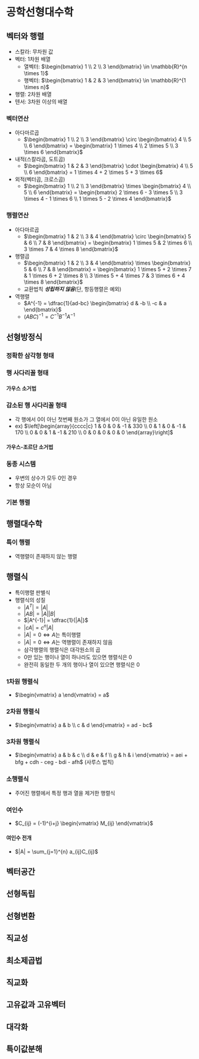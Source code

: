 # 공학선형대수학

## 벡터와 행렬

- 스칼라: 무차원 값
- 벡터: 1차원 배열
  - 열벡터: $\begin{bmatrix} 1 \\ 2 \\ 3 \end{bmatrix} \in \mathbb{R}^{n \times 1}$
  - 행벡터: $\begin{bmatrix} 1 & 2 & 3 \end{bmatrix} \in \mathbb{R}^{1 \times n}$
- 행렬: 2차원 배열
- 텐서: 3차원 이상의 배열
  
### 벡터연산

- 아다마르곱
  - $\begin{bmatrix} 1 \\ 2 \\ 3 \end{bmatrix} \circ \begin{bmatrix} 4 \\ 5 \\ 6 \end{bmatrix} = \begin{bmatrix} 1 \times 4 \\ 2 \times 5 \\ 3 \times 6 \end{bmatrix}$
- 내적(스칼라곱, 도트곱)
  - $\begin{bmatrix} 1 & 2 & 3 \end{bmatrix} \cdot \begin{bmatrix} 4 \\ 5 \\ 6 \end{bmatrix} = 1 \times 4 + 2 \times 5 + 3 \times 6$
- 외적(벡터곱, 크로스곱)
  - $\begin{bmatrix} 1 \\ 2 \\ 3 \end{bmatrix} \times \begin{bmatrix} 4 \\ 5 \\ 6 \end{bmatrix} = \begin{bmatrix} 2 \times 6 - 3 \times 5 \\ 3 \times 4 - 1 \times 6 \\ 1 \times 5 - 2 \times 4 \end{bmatrix}$

### 행렬연산

- 아다마르곱
  - $\begin{bmatrix} 1 & 2 \\ 3 & 4 \end{bmatrix} \circ \begin{bmatrix} 5 & 6 \\ 7 & 8 \end{bmatrix} = \begin{bmatrix} 1 \times 5 & 2 \times 6 \\ 3 \times 7 & 4 \times 8 \end{bmatrix}$
- 행렬곱
  - $\begin{bmatrix} 1 & 2 \\ 3 & 4 \end{bmatrix} \times \begin{bmatrix} 5 & 6 \\ 7 & 8 \end{bmatrix} = \begin{bmatrix} 1 \times 5 + 2 \times 7 & 1 \times 6 + 2 \times 8 \\ 3 \times 5 + 4 \times 7 & 3 \times 6 + 4 \times 8 \end{bmatrix}$
  - 교환법칙 _**성립하지 않음**_(단, 항등행렬은 예외)
- 역행렬
  - $A^{-1} = \dfrac{1}{ad-bc} \begin{bmatrix} d & -b \\ -c & a \end{bmatrix}$
  - $\left(ABC\right)^{-1} = C^{-1}B^{-1}A^{-1}$

## 선형방정식

### 정확한 삼각형 형태

### 행 사다리꼴 형태

#### 가우스 소거법

### 감소된 행 사다리꼴 형태

- 각 행에서 0이 아닌 첫번째 원소가 그 열에서 0이 아닌 유일한 원소
- ex) $\left[\begin{array}{cccc|c} 1 & 0 & 0 & -1 & 330 \\ 0 & 1 & 0 & -1 & 170 \\ 0 & 0 & 1 & -1 & 210 \\ 0 & 0 & 0 & 0 & 0 \end{array}\right]$

#### 가우스-조르단 소거법

### 동종 시스템

- 우변의 상수가 모두 0인 경우
- 항상 모순이 아님

### 기본 행렬

## 행렬대수학

### 특이 행렬

- 역행렬이 존재하지 않는 행렬

## 행렬식

- 특이행렬 판별식
- 행렬식의 성질
  - $|A^T| = |A|$
  - $|AB| = |A||B|$
  - $|A^{-1}| = \dfrac{1}{|A|}$
  - $|cA| = c^n|A|$
  - $|A| = 0 \iff A$는 특이행렬
  - $|A| = 0 \iff A$는 역행렬이 존재하지 않음
  - 삼각행렬의 행렬식은 대각원소의 곱
  - 0만 있는 행이나 열이 하나라도 있으면 행렬식은 0
  - 완전히 동일한 두 개의 행이나 열이 있으면 행렬식은 0

### 1차원 행렬식

- $\begin{vmatrix} a \end{vmatrix} = a$

### 2차원 행렬식

- $\begin{vmatrix} a & b \\ c & d \end{vmatrix} = ad - bc$

### 3차원 행렬식

- $\begin{vmatrix} a & b & c \\ d & e & f \\ g & h & i \end{vmatrix} = aei + bfg + cdh - ceg - bdi - afh$ (사루스 법칙)

### 소행렬식

- 주어진 행렬에서 특정 행과 열을 제거한 행렬식

### 여인수

- $C_{ij} = (-1)^{i+j} \begin{vmatrix} M_{ij} \end{vmatrix}$

#### 여인수 전개

- $|A| = \sum_{j=1}^{n} a_{ij}C_{ij}$

## 벡터공간

## 선형독립

## 선형변환

## 직교성

## 최소제곱법

## 직교화

## 고유값과 고유벡터

## 대각화

## 특이값분해
